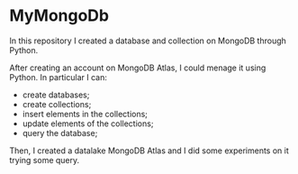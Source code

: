 # MyMongoDb
In this repository I created a database and collection on MongoDB through Python.

After creating an account on MongoDB Atlas, I could menage it using Python. In particular I can:
- create databases;
- create collections;
- insert elements in the collections;
- update elements of the collections;
- query the database;

Then, I created a datalake MongoDB Atlas and I did some experiments on it trying some query.

